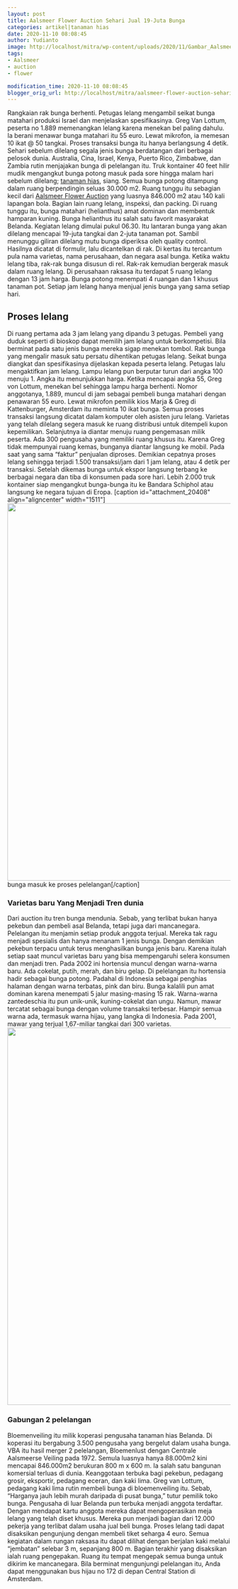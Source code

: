 ```yaml
---
layout: post
title: Aalsmeer Flower Auction Sehari Jual 19-Juta Bunga
categories: artikel|tanaman hias
date: 2020-11-10 08:08:45
author: Yudianto
image: http://localhost/mitra/wp-content/uploads/2020/11/Gambar_AalsmeerFlowerAuction_1039x720.jpeg
tags:
- Aalsmeer
- auction
- flower

modification_time: 2020-11-10 08:08:45
blogger_orig_url: http://localhost/mitra/aalsmeer-flower-auction-sehari-jual.html
---
```


Rangkaian rak bunga berhenti. Petugas lelang mengambil seikat bunga matahari produksi Israel dan menjelaskan spesifikasinya. Greg Van Lottum, peserta no 1.889 memenangkan lelang karena menekan bel paling dahulu. Ia berani menawar bunga matahari itu 55 euro. Lewat mikrofon, ia memesan 10 ikat @ 50 tangkai. Proses transaksi bunga itu hanya berlangsung 4 detik.
Sehari sebelum dilelang segala jenis bunga berdatangan dari berbagai pelosok dunia. Australia, Cina, Israel, Kenya, Puerto Rico, Zimbabwe, dan Zambia rutin menjajakan bunga di pelelangan itu. Truk kontainer 40 feet hilir mudik mengangkut bunga potong masuk pada sore hingga malam hari sebelum dilelang; <a class="wpil_keyword_link " title="tanaman hias" href="http://127.0.0.1/mitra/tanaman-hias" data-wpil-keyword-link="linked">tanaman hias</a>, siang.
Semua bunga potong ditampung dalam ruang berpendingin seluas 30.000 m2. Ruang tunggu itu sebagian kecil dari <a href="https://en.wikipedia.org/wiki/Aalsmeer_Flower_Auction">Aalsmeer Flower Auction</a> yang luasnya 846.000 m2 atau 140 kali lapangan bola. Bagian lain ruang lelang, inspeksi, dan packing. Di ruang tunggu itu, bunga matahari (helianthus) amat dominan dan membentuk hamparan kuning. Bunga helianthus itu salah satu favorit masyarakat Belanda.
Kegiatan lelang dimulai pukul 06.30. Itu lantaran bunga yang akan dilelang mencapai 19-juta tangkai dan 2-juta tanaman pot. Sambil menunggu giliran dilelang mutu bunga diperiksa oleh quality control. Hasilnya dicatat di formulir, lalu dicantelkan di rak. Di kertas itu tercantum pula nama varietas, nama perusahaan, dan negara asal bunga.
Ketika waktu lelang tiba, rak-rak bunga disusun di rel. Rak-rak kemudian bergerak masuk dalam ruang lelang. Di perusahaan raksasa itu terdapat 5 ruang lelang dengan 13 jam harga. Bunga potong menempati 4 ruangan dan 1 khusus tanaman pot. Setiap jam lelang hanya menjual jenis bunga yang sama setiap hari.
<h2 id="lelang">Proses lelang</h2>
Di ruang pertama ada 3 jam lelang yang dipandu 3 petugas. Pembeli yang duduk seperti di bioskop dapat memilih jam lelang untuk berkompetisi. Bila berminat pada satu jenis bunga mereka sigap menekan tombol.
Rak bunga yang mengalir masuk satu persatu dihentikan petugas lelang. Seikat bunga diangkat dan spesifikasinya dijelaskan kepada peserta lelang. Petugas lalu mengaktifkan jam lelang. Lampu lelang pun berputar turun dari angka 100 menuju 1. Angka itu menunjukkan harga. Ketika mencapai angka 55, Greg von Lottum, menekan bel sehingga lampu harga berhenti.
Nomor anggotanya, 1.889, muncul di jam sebagai pembeli bunga matahari dengan penawaran 55 euro. Lewat mikrofon pemilik kios Marja &amp; Greg di Kattenburger, Amsterdam itu meminta 10 ikat bunga. Semua proses transaksi langsung dicatat dalam komputer oleh asisten juru lelang.
Varietas yang telah dilelang segera masuk ke ruang distribusi untuk ditempeli kupon kepemilikan. Selanjutnya ia diantar menuju ruang pengemasan milik peserta. Ada 300 pengusaha yang memiliki ruang khusus itu. Karena Greg tidak mempunyai ruang kemas, bunganya diantar langsung ke mobil. Pada saat yang sama “faktur” penjualan diproses. Demikian cepatnya proses lelang sehingga terjadi 1.500 transaksi/jam dari 1 jam lelang, atau 4 detik per transaksi.
Setelah dikemas bunga untuk ekspor langsung terbang ke berbagai negara dan tiba di konsumen pada sore hari. Lebih 2.000 truk kontainer siap mengangkut bunga-bunga itu ke Bandara Schiphol atau langsung ke negara tujuan di Eropa.
[caption id="attachment_20408" align="aligncenter" width="1511"]<a href="http://127.0.0.1/mitra/wp-content/uploads/2020/11/Aalsmeer-Flower-.jpg"><img class="wp-image-20408 size-full" src="http://127.0.0.1/mitra/wp-content/uploads/2020/11/Aalsmeer-Flower-.jpg" alt="" width="1511" height="850" /></a> bunga masuk ke proses pelelangan[/caption]
<h3 id="lelang">Varietas baru Yang Menjadi Tren dunia</h3>
Dari auction itu tren bunga mendunia. Sebab, yang terlibat bukan hanya pekebun dan pembeli asal Belanda, tetapi juga dari mancanegara. Pelelangan itu menjamin setiap produk anggota terjual. Mereka tak ragu menjadi spesialis dan hanya menanam 1 jenis bunga. Dengan demikian pekebun terpacu untuk terus menghasilkan bunga jenis baru. Karena itulah setiap saat muncul varietas baru yang bisa mempengaruhi selera konsumen dan menjadi tren.
Pada 2002 ini hortensia muncul dengan warna-warna baru. Ada cokelat, putih, merah, dan biru gelap. Di pelelangan itu hortensia hadir sebagai bunga potong. Padahal di Indonesia sebagai penghias halaman dengan warna terbatas, pink dan biru. Bunga kalalili pun amat dominan karena menempati 5 jalur masing-masing 15 rak. Warna-warna zantedeschia itu pun unik-unik, kuning-cokelat dan ungu.
Namun, mawar tercatat sebagai bunga dengan volume transaksi terbesar. Hampir semua warna ada, termasuk warna hijau, yang langka di Indonesia. Pada 2001, mawar yang terjual 1,67-miliar tangkai dari 300 varietas.
<a href="http://127.0.0.1/mitra/wp-content/uploads/2020/11/Aalsmeer-Flower-Auction.jpg"><img class="aligncenter wp-image-20407 size-full" src="http://127.0.0.1/mitra/wp-content/uploads/2020/11/Aalsmeer-Flower-Auction.jpg" alt="" width="1511" height="850" /></a>
<h3 id="pelelangan">Gabungan 2 pelelangan</h3>
Bloemenveiling itu milik koperasi pengusaha tanaman hias Belanda. Di koperasi itu bergabung 3.500 pengusaha yang bergelut dalam usaha bunga. VBA itu hasil merger 2 pelelangan, Bloemenlust dengan Centrale Aalsmeerse Veiling pada 1972. Semula luasnya hanya 88.000m2 kini mencapai 846.000m2 berukuran 800 m x 600 m. Ia salah satu bangunan komersial terluas di dunia.
Keanggotaan terbuka bagi pekebun, pedagang grosir, eksportir, pedagang eceran, dan kaki lima. Greg van Lottum, pedagang kaki lima rutin membeli bunga di bloemenveiling itu. Sebab, “Harganya jauh lebih murah daripada di pusat bunga,” tutur pemilik toko bunga. Pengusaha di luar Belanda pun terbuka menjadi anggota terdaftar. Dengan mendapat kartu anggota mereka dapat mengoperasikan meja lelang yang telah diset khusus. Mereka pun menjadi bagian dari 12.000 pekerja yang terlibat dalam usaha jual beli bunga.
Proses lelang tadi dapat disaksikan pengunjung dengan membeli tiket seharga 4 euro. Semua kegiatan dalam rungan raksasa itu dapat dilihat dengan berjalan kaki melalui “jembatan” selebar 3 m, sepanjang 800 m. Bagian terakhir yang disaksikan ialah ruang pengepakan. Ruang itu tempat mengepak semua bunga untuk dikirim ke mancanegara. Bila berminat mengunjungi pelelangan itu, Anda dapat menggunakan bus hijau no 172 di depan Central Station di Amsterdam.
